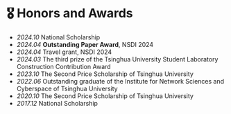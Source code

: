 # 🎖 Honors and Awards
- *2024.10* National Scholarship
- *2024.04* **Outstanding Paper Award**, NSDI 2024
- *2024.04* Travel grant, NSDI 2024
- *2024.03* The third prize of the Tsinghua University Student Laboratory Construction Contribution Award
- *2023.10* The Second Price Scholarship of Tsinghua University
- *2022.06* Outstanding graduate of the Institute for Network Sciences and Cyberspace of Tsinghua University
- *2020.10* The Second Price Scholarship of Tsinghua University
- *2017.12* National Scholarship